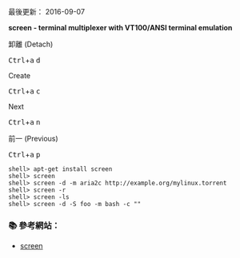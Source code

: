 最後更新： 2016-09-07    

**screen - terminal multiplexer with VT100/ANSI terminal emulation**


卸離 (Detach)

<kbd>Ctrl</kbd>+<kbd>a</kbd> <kbd>d</kbd>

Create

<kbd>Ctrl</kbd>+<kbd>a</kbd> <kbd>c</kbd>

Next

<kbd>Ctrl</kbd>+<kbd>a</kbd> <kbd>n</kbd>

前一 (Previous)

<kbd>Ctrl</kbd>+<kbd>a</kbd> <kbd>p</kbd>


```console
shell> apt-get install screen
shell> screen
shell> screen -d -m aria2c http://example.org/mylinux.torrent
shell> screen -r
shell> screen -ls
shell> screen -d -S foo -m bash -c ""

```

### :books: 參考網站：
- [screen](https://www.gnu.org/software/screen/)
